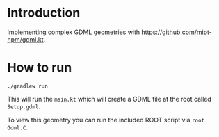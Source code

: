# Introduction
Implementing complex GDML geometries with https://github.com/mipt-npm/gdml.kt.

# How to run
```
./gradlew run
```

This will run the `main.kt` which will create a GDML file at the root called `Setup.gdml`.

To view this geometry you can run the included ROOT script via `root Gdml.C`.
